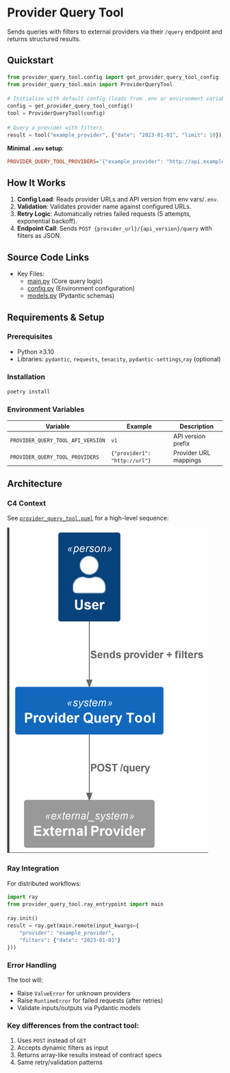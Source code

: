 # Provider Query Tool

Sends queries with filters to external providers via their `/query` endpoint and returns structured results.

## Quickstart

```python
from provider_query_tool.config import get_provider_query_tool_config
from provider_query_tool.main import ProviderQueryTool

# Initialize with default config (loads from .env or environment variables)
config = get_provider_query_tool_config()
tool = ProviderQueryTool(config)

# Query a provider with filters
result = tool("example_provider", {"date": "2023-01-01", "limit": 10})  # Returns {"result": [...]}
```

**Minimal `.env` setup**:
```ini
PROVIDER_QUERY_TOOL_PROVIDERS='{"example_provider": "http://api.example.com"}'
```

## How It Works

1. **Config Load**: Reads provider URLs and API version from env vars/`.env`.
2. **Validation**: Validates provider name against configured URLs.
3. **Retry Logic**: Automatically retries failed requests (5 attempts, exponential backoff).
4. **Endpoint Call**: Sends `POST {provider_url}/{api_version}/query` with filters as JSON.


## Source Code Links
- Key Files:
  - [main.py](https://github.com/prxs-ai/praxis-tool-examples/blob/main/tools/provider-query-tool/src/provider_query_tool/main.py) (Core query logic)
  - [config.py](https://github.com/prxs-ai/praxis-tool-examples/blob/main/tools/provider-query-tool/src/provider_query_tool/config.py) (Environment configuration)
  - [models.py](https://github.com/prxs-ai/praxis-tool-examples/blob/main/tools/provider-query-tool/src/provider_query_tool/models.py) (Pydantic schemas)

## Requirements & Setup

### Prerequisites
- Python ≥3.10
- Libraries: `pydantic`, `requests`, `tenacity`, `pydantic-settings`,`ray` (optional)

### Installation
```bash
poetry install
```

### Environment Variables
| Variable | Example | Description |
|----------|---------|-------------|
| `PROVIDER_QUERY_TOOL_API_VERSION` | `v1` | API version prefix |
| `PROVIDER_QUERY_TOOL_PROVIDERS` | `{"provider1": "http://url"}` | Provider URL mappings |

## Architecture

### C4 Context
See [`provider_query_tool.puml`](images/diagrams/provider_query_tool/provider_query_tool.puml) for a high-level sequence:

![provider_query_tool.png](images/diagrams/provider_query_tool/provider_query_tool.png)

### Ray Integration
For distributed workflows:
```python
import ray
from provider_query_tool.ray_entrypoint import main

ray.init()
result = ray.get(main.remote(input_kwargs={
    "provider": "example_provider",
    "filters": {"date": "2023-01-01"}
}))
```

### Error Handling
The tool will:
- Raise `ValueError` for unknown providers
- Raise `RuntimeError` for failed requests (after retries)
- Validate inputs/outputs via Pydantic models

### Key differences from the contract tool:
1. Uses `POST` instead of `GET`
2. Accepts dynamic filters as input
3. Returns array-like results instead of contract specs
4. Same retry/validation patterns
